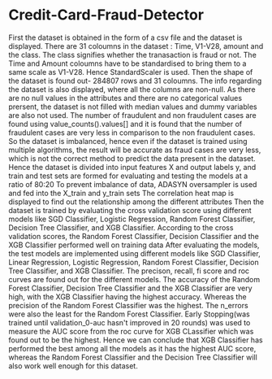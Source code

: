 # Credit-Card-Fraud-Detector
First the dataset is obtained in the form of a csv file and the dataset is displayed.
There are 31 coloumns in the dataset : Time, V1-V28, amount and the class. The class signifies whether the tranasaction is fraud or not.
The Time and Amount coloumns have to be standardised to bring them to a same scale as V1-V28. Hence StandardScaler is used.
Then the shape of the dataset is found out- 284807 rows and 31 coloumns. The info regarding the dataset is also displayed, where all the columns are non-null.
As there are no null values in the attributes and there are no categorical values prersent, the dataset is not filled with median values and dummy variables are also not used.
The number of fraudulent and non fraudulent cases are found using value_counts().values[] and it is found that the number of fraudulent cases are very less in comparison to the non fraudulent cases. So the dataset is imbalanced, hence even if the dataset is trained using multiple algorithms, the result will be accurate as fraud cases are very less, which is not the correct method to predict the data present in the dataset.
Hence the dataset is divided into input features X and output labels y, and train and test sets are formed for evaluating and testing the models at a ratio of 80:20
To prevent imbalance of data, ADASYN oversampler is used and fed into the X_train and y_train sets
The correlation heat map is displayed to find out the relationship among the different attributes
Then the dataset is trained by evaluating the cross validation score using different models like SGD Classifier, Logistic Regression, Random Forest Classifier, Decision Tree Classifier, and XGB Classifier.
According to the cross validation scores, the Random Forest Classifier, Decision Classifier and the XGB Classifier performed well on training data
After evaluating the models, the test models are implemented using different models like SGD Classifier, Linear Regression, Logistic Regression, Random Forest Classifier, Decision Tree Classifier, and XGB Classifier.
The precison, recall, fi score and roc curves are found out for the different models.
The accuracy of the Random Forest Classifier, Decision Tree Classifier and the XGB Classifier are very high, with the XGB Classifier having the highest accuracy.
Whereas the precision of the Random Forest Classifier was the highest. The n_errors were also the least for the Random Forest Classifier.
Early Stopping(was trained until validation_0-auc hasn't improved in 20 rounds) was used to measure the AUC score from the roc curve for XGB CLassifier which was found out to be the highest.
Hence we can conclude that XGB Classifier has performed the best among all the models as it has the highest AUC score, whereas the Random Forest Classifier and the Decision Tree Classifier will also work well enough for this dataset.
